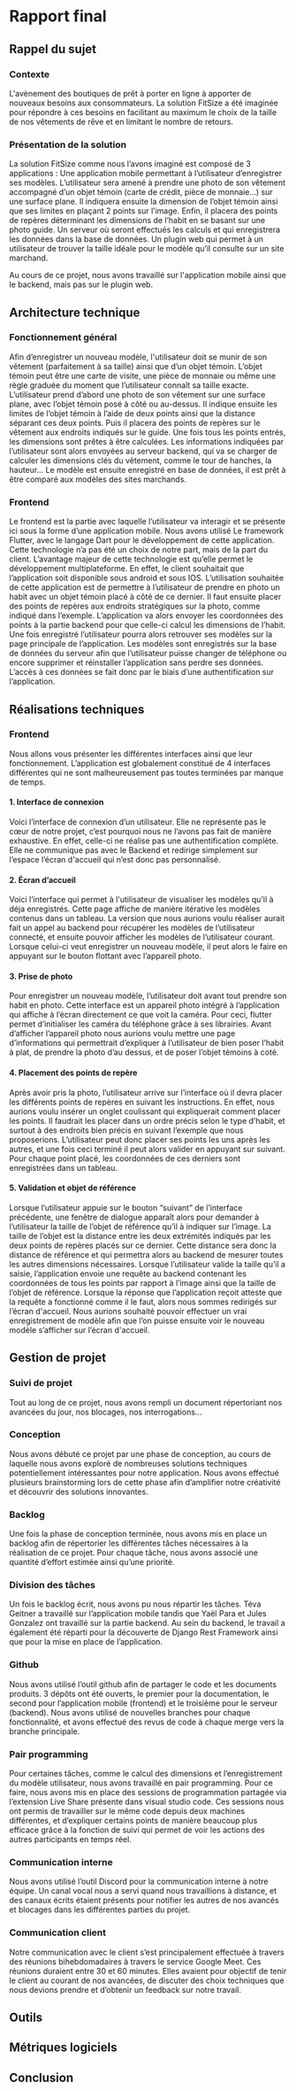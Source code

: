 # Rapport final

## Rappel du sujet

### Contexte

L'avènement des boutiques de prêt à porter en ligne à apporter de nouveaux besoins aux consommateurs. La solution FitSize a été imaginée pour répondre à ces besoins en facilitant au maximum le choix de la taille de nos vêtements de rêve et en limitant le nombre de retours.

### Présentation de la solution

La solution FitSize comme nous l’avons imaginé est composé de 3 applications :
Une application mobile permettant à l’utilisateur d’enregistrer ses modèles. L’utilisateur sera amené à prendre une photo de son vêtement accompagné d’un objet témoin (carte de crédit, pièce de monnaie…) sur une surface plane. Il indiquera ensuite la dimension de l’objet témoin ainsi que ses limites en plaçant 2 points sur l’image. Enfin, il placera des points de repères déterminant les dimensions de l’habit en se basant sur une photo guide.
Un serveur où seront effectués les calculs et qui enregistrera les données dans la base de données.
Un plugin web qui permet à un utilisateur de trouver la taille idéale pour le modèle qu’il consulte sur un site marchand.

Au cours de ce projet, nous avons travaillé sur l'application mobile ainsi que le backend, mais pas sur le plugin web.

## Architecture technique

### Fonctionnement général

Afin d’enregistrer un nouveau modèle, l'utilisateur doit se munir de son vêtement (parfaitement à sa taille) ainsi que d’un objet témoin. L’objet témoin peut être une carte de visite, une pièce de monnaie ou même une règle graduée du moment que l’utilisateur connaît sa taille exacte. L’utilisateur prend d’abord une photo de son vêtement sur une surface plane, avec l’objet témoin posé à côté ou au-dessus. Il indique ensuite les limites de l’objet témoin à l’aide de deux points ainsi que la distance séparant ces deux points.
Puis il placera des points de repères sur le vêtement aux endroits indiqués sur le guide. Une fois tous les points entrés, les dimensions sont prêtes à être calculées. Les informations indiquées par l’utilisateur sont alors envoyées au serveur backend, qui va se charger de calculer les dimensions clés du vêtement, comme le tour de hanches, la hauteur… Le modèle est ensuite enregistré en base de données, il est prêt à être comparé aux modèles des sites marchands.

### Frontend
Le frontend est la partie avec laquelle l’utilisateur va interagir et se présente ici sous la forme d’une application mobile. 
Nous avons utilisé Le framework Flutter, avec le langage Dart pour le développement de cette application. Cette technologie n’a pas été un choix de notre part, mais de la part du client. L’avantage majeur de cette technologie est qu’elle permet le développement multiplateforme. En effet, le client souhaitait que l’application soit disponible sous android et sous IOS.
L’utilisation souhaitée de cette application est de permettre à l’utilisateur de prendre en photo un habit avec un objet témoin placé à côté de ce dernier. Il faut ensuite placer des points de repères aux endroits stratégiques sur la photo, comme indiqué dans l’exemple. L’application va alors envoyer les coordonnées des points à la partie backend pour que celle-ci calcul les dimensions de l’habit. Une fois enregistré l’utilisateur pourra alors retrouver ses modèles sur la page principale de l’application. Les modèles sont enregistrés sur la base de données du serveur afin que l’utilisateur puisse changer de téléphone ou encore supprimer et réinstaller l’application sans perdre ses données. L’accès à ces données se fait donc par le biais d’une authentification sur l’application.




## Réalisations techniques
### Frontend

Nous allons vous présenter les différentes interfaces ainsi que leur fonctionnement. L’application est globalement constitué de 4 interfaces différentes qui ne sont malheureusement pas toutes terminées par manque de temps. 


#### 1. Interface de connexion

Voici l’interface de connexion d’un utilisateur. Elle ne représente pas le cœur de notre projet, c’est pourquoi nous ne l’avons pas fait de manière exhaustive. En effet, celle-ci ne réalise pas une authentification complète. Elle ne communique pas avec le Backend et redirige simplement sur l’espace l’écran d'accueil qui n’est donc pas personnalisé.


#### 2. Écran d’accueil

Voici l’interface qui permet à l'utilisateur de visualiser les modèles qu’il à déja enregistrés. Cette page affiche de manière itérative les modèles contenus dans un tableau. La version que nous aurions voulu réaliser aurait fait un appel au backend pour récupérer les modèles de l’utilisateur connecté, et ensuite pouvoir afficher les modèles de l’utilisateur courant.
Lorsque celui-ci veut enregistrer un nouveau modèle, il peut alors le faire en appuyant sur le bouton flottant avec l’appareil photo.

#### 3. Prise de photo

Pour enregistrer un nouveau modèle, l’utilisateur doit avant tout prendre son habit en photo. Cette interface est un appareil photo intégré à l’application qui affiche à l’écran directement ce que voit la caméra. Pour ceci, flutter permet d’initialiser les caméra du téléphone grâce à ses librairies.
Avant d’afficher l’appareil photo nous aurions voulu mettre une page d’informations qui permettrait d’expliquer à l’utilisateur de bien poser l’habit à plat, de prendre la photo d’au dessus, et de poser l’objet témoins à coté.

#### 4. Placement des points de repère

Après avoir pris la photo, l’utilisateur arrive sur l’interface où il devra placer les différents points de repères en suivant les instructions. 
En effet, nous aurions voulu insérer un onglet coulissant qui expliquerait comment placer les points. Il faudrait les placer dans un ordre précis selon le type d’habit, et surtout à des endroits bien précis en suivant l’exemple que nous proposerions. 
L’utilisateur peut donc placer ses points les uns après les autres, et une fois ceci terminé il peut alors valider en appuyant sur suivant.
Pour chaque point placé, les coordonnées de ces derniers sont enregistrées dans un tableau.


#### 5. Validation et objet de référence

Lorsque l’utilisateur appuie sur le bouton “suivant” de l’interface précédente, une fenêtre de dialogue apparaît alors pour demander à l’utilisateur la taille de l’objet de référence qu’il à indiquer sur l’image. La taille de l’objet est la distance entre les deux extrémités indiqués par les deux points de repères placés sur ce dernier. Cette distance sera donc la distance de référence et qui permettra alors au backend de mesurer toutes les autres dimensions nécessaires.
Lorsque l’utilisateur valide la taille qu’il a saisie, l’application envoie une requête au backend contenant les coordonnées de tous les points par rapport à l’image ainsi que la taille de l’objet de référence. Lorsque la réponse que l’application reçoit atteste que la requête a fonctionné comme il le faut, alors nous sommes redirigés sur l’écran d'accueil. 
Nous aurions souhaité pouvoir effectuer un vrai enregistrement de modèle afin que l’on puisse ensuite voir le nouveau modèle s’afficher sur l’écran d'accueil.


## Gestion de projet

### Suivi de projet

Tout au long de ce projet, nous avons rempli un document répertoriant nos avancées du jour, nos blocages, nos interrogations…

### Conception

Nous avons débuté ce projet par une phase de conception, au cours de laquelle nous avons exploré de nombreuses solutions techniques potentiellement intéressantes pour notre application. Nous avons effectué plusieurs brainstorming lors de cette phase afin d’amplifier notre créativité et découvrir des solutions innovantes.

### Backlog

Une fois la phase de conception terminée, nous avons mis en place un backlog afin de répertorier les différentes tâches nécessaires à la réalisation de ce projet. Pour chaque tâche, nous avons associé une quantité d’effort estimée ainsi qu’une priorité.

### Division des tâches

Un fois le backlog écrit, nous avons pu nous répartir les tâches. Téva Geitner a travaillé sur l’application mobile tandis que Yaël Para et Jules Gonzalez ont travaillé sur la partie backend. Au sein du backend, le travail a également été réparti pour la découverte de Django Rest Framework ainsi que pour la mise en place de l’application.

### Github

Nous avons utilisé l’outil github afin de partager le code et les documents produits. 3 dépôts ont été ouverts, le premier pour la documentation, le second pour l’application mobile (frontend) et le troisième pour le serveur (backend). Nous avons utilisé de nouvelles branches pour chaque fonctionnalité, et avons effectué des revus de code à chaque merge vers la branche principale.

### Pair programming

Pour certaines tâches, comme le calcul des dimensions et l’enregistrement du modèle utilisateur, nous avons travaillé en pair programming. Pour ce faire, nous avons mis en place des sessions de programmation partagée via l’extension Live Share présente dans visual studio code. Ces sessions nous ont permis de travailler sur le même code depuis deux machines différentes, et d’expliquer certains points de manière beaucoup plus efficace grâce à la fonction de suivi qui permet de voir les actions des autres participants en temps réel.

### Communication interne

Nous avons utilisé l’outil Discord pour la communication interne à notre équipe. Un canal vocal nous a servi quand nous travaillions à distance, et des canaux écrits étaient présents pour notifier les autres de nos avancés et blocages dans les différentes parties du projet.

### Communication client

Notre communication avec le client s’est principalement effectuée à travers des réunions bihebdomadaires à travers le service Google Meet. Ces réunions duraient entre 30 et 60 minutes. Elles avaient pour objectif de tenir le client au courant de nos avancées, de discuter des choix techniques que nous devions prendre et d’obtenir un feedback sur notre travail.

## Outils

## Métriques logiciels

## Conclusion
